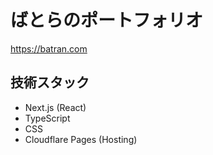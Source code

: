 # ばとらのポートフォリオ

https://batran.com

## 技術スタック

- Next.js (React)
- TypeScript
- CSS
- Cloudflare Pages (Hosting)